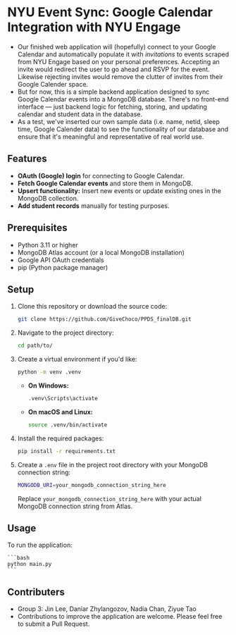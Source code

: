# NYU Event Sync: Google Calendar Integration with NYU Engage

- Our finished web application will (hopefully) connect to your Google Calendar and automatically populate it with *invitations* to events scraped from NYU Engage based on your personal preferences. Accepting an invite would redirect the user to go ahead and RSVP for the event. Likewise rejecting invites would remove the clutter of invites from their Google Calender space.
- But for now, this is a simple backend application designed to sync Google Calendar events into a MongoDB database. There's no front-end interface — just backend logic for fetching, storing, and updating calendar and student data in the database.
- As a test, we've inserted our own sample data (i.e. name, netid, sleep time, Google Calender data) to see the functionality of our database and ensure that it's meaningful and representative of real world use.

## Features

- **OAuth (Google) login** for connecting to Google Calendar.
- **Fetch Google Calendar events** and store them in MongoDB.
- **Upsert functionality:** Insert new events or update existing ones in the MongoDB collection.
- **Add student records** manually for testing purposes.

## Prerequisites

- Python 3.11 or higher
- MongoDB Atlas account (or a local MongoDB installation)
- Google API OAuth credentials
- pip (Python package manager)


## Setup

1. Clone this repository or download the source code:
    ```bash
    git clone https://github.com/GiveChoco/PPDS_finalDB.git
    ```

2. Navigate to the project directory:
    ```bash
    cd path/to/
    ```

3. Create a virtual environment if you'd like:
    ```bash
    python -m venv .venv
    ```

    - **On Windows:**
        ```bash
        .venv\Scripts\activate
        ```

    - **On macOS and Linux:**
        ```bash
        source .venv/bin/activate
        ```

4. Install the required packages:
    ```bash
    pip install -r requirements.txt
    ```

5. Create a `.env` file in the project root directory with your MongoDB connection string:

    ```bash
    MONGODB_URI=your_mongodb_connection_string_here
    ```

    Replace `your_mongodb_connection_string_here` with your actual MongoDB connection string from Atlas.

## Usage

To run the application:

    ```bash
    python main.py
    ```

## Contributers

- Group 3:
Jin Lee,
Daniar Zhylangozov,
Nadia Chan,
Ziyue Tao
- Contributions to improve the application are welcome. Please feel free to submit a Pull Request.
